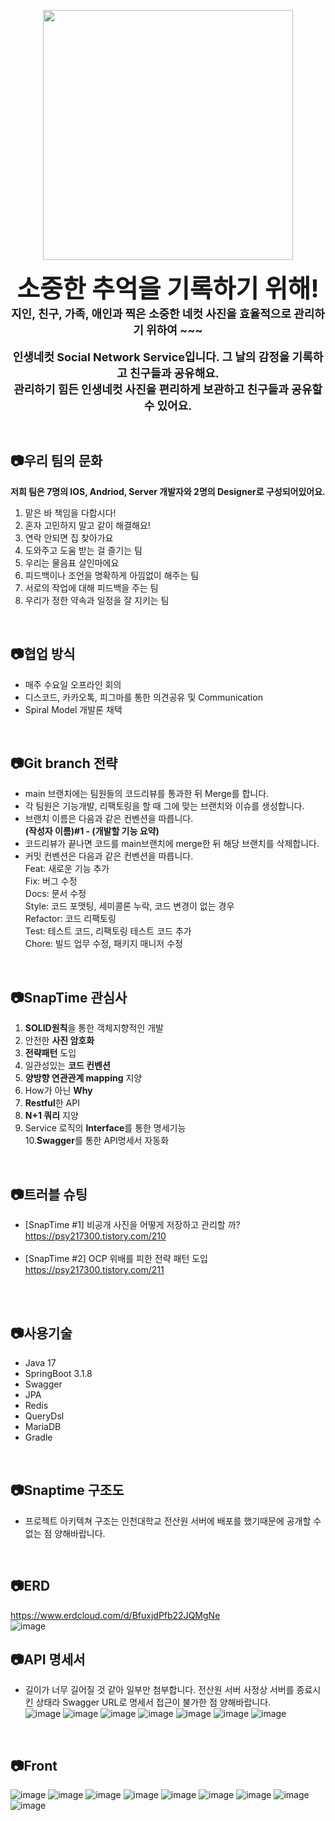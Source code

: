 <p align="center">
  <img src="https://github.com/user-attachments/assets/26646b93-2ad6-43ad-8e4d-445af0baacbc" width="400px">
</p>


<p align="center">
  <b style="font-size:40px;">소중한 추억을 기록하기 위해!</b><br>
  <b style="font-size:18px;">지인, 친구, 가족, 애인과 찍은 소중한 네컷 사진을 효율적으로 관리하기 위하여 ~~~</b><br>
  <br>
  <b style="font-size:18px;">인생네컷 Social Network Service입니다. 그 날의 감정을 기록하고 친구들과 공유해요.</b><br>
  <b style="font-size:18px;">관리하기 힘든 인생네컷 사진을 편리하게 보관하고 친구들과 공유할 수 있어요.</b><br>
</p>
<br>

## 📷우리 팀의 문화
<strong>저희 팀은 7명의 IOS, Andriod, Server 개발자와 2명의 Designer로 구성되어있어요.</strong> <br>

1. 맡은 바 책임을 다합시다!
2. 혼자 고민하지 말고 같이 해결해요!
3. 연락 안되면 집 찾아가요
4. 도와주고 도움 받는 걸 즐기는 팀
5. 우리는 물음표 살인마에요
6. 피드백이나 조언을 명확하게 아낌없이 해주는 팀
7. 서로의 작업에 대해 피드백을 주는 팀
8. 우리가 정한 약속과 일정을 잘 지키는 팀
<br>

## 📷협업 방식
- 매주 수요일 오프라인 회의
- 디스코드, 카카오톡, 피그마를 통한 의견공유 및 Communication
- Spiral Model 개발론 채택
<br>

## 📷Git branch 전략
- main 브랜치에는 팀원들의 코드리뷰를 통과한 뒤 Merge를 합니다.<br>
- 각 팀원은 기능개발, 리팩토링을 할 때 그에 맞는 브랜치와 이슈를 생성합니다.<br>
- 브랜치 이름은 다음과 같은 컨벤션을 따릅니다.<br>
<strong>(작성자 이름)#1 - (개발할 기능 요약)</strong><br>
- 코드리뷰가 끝나면 코드를 main브랜치에 merge한 뒤 해당 브랜치를 삭제합니다.<br>
- 커밋 컨벤션은 다음과 같은 컨벤션을 따릅니다.<br>
Feat: 새로운 기능 추가<br>
Fix: 버그 수정<br>
Docs: 문서 수정<br>
Style: 코드 포맷팅, 세미콜론 누락, 코드 변경이 없는 경우<br>
Refactor: 코드 리팩토링<br>
Test: 테스트 코드, 리팩토링 테스트 코드 추가<br>
Chore: 빌드 업무 수정, 패키지 매니저 수정<br>
<br>

## 📷SnapTime 관심사

1. <strong>SOLID원칙</strong>을 통한 객체지향적인 개발<br>
2. 안전한 <strong>사진 암호화</strong><br>
3. <strong>전략패턴</strong> 도입<br>
4. 일관성있는 <strong>코드 컨벤션</strong><br>
5. <strong>양방향 연관관계 mapping</strong> 지양<br>
6. How가 아닌 <strong>Why</strong><br>
7. <strong>Restful</strong>한 API<br>
8. <strong>N+1 쿼리</strong> 지양<br>
9. Service 로직의 <strong>Interface</strong>를 통한 명세기능<br>
10.<strong>Swagger</strong>를 통한 API명세서 자동화
<br>

## 📷트러블 슈팅
- [SnapTime #1] 비공개 사진을 어떻게 저장하고 관리할 까? <br>
  https://psy217300.tistory.com/210<br><br>
- [SnapTime #2] OCP 위배를 피한 전략 패턴 도입<br>
  https://psy217300.tistory.com/211<br><br>
<br>

## 📷사용기술
- Java 17<br>
- SpringBoot 3.1.8<br>
- Swagger<br>
- JPA<br>
- Redis<br>
- QueryDsl<br>
- MariaDB<br>
- Gradle<br>
<br>

## 📷Snaptime 구조도
- 프로젝트 아키텍쳐 구조는 인천대학교 전산원 서버에 배포를 했기때문에 공개할 수 없는 점 양해바랍니다.
<br>

## 📷ERD
https://www.erdcloud.com/d/BfuxjdPfb22JQMgNe <br>
![image](https://github.com/user-attachments/assets/26b68415-e32c-4747-a488-0f85d71273df)
<br>

## 📷API 명세서
- 길이가 너무 길어질 것 같아 일부만 첨부합니다. 전산원 서버 사정상 서버를 종료시킨 상태라 Swagger URL로 명세서 접근이 불가한 점 양해바랍니다.<br>
![image](https://github.com/user-attachments/assets/b3e7a406-7d81-48f4-8641-f57e786228f2)
![image](https://github.com/user-attachments/assets/dc2566a5-79da-4264-ac5e-2d494093b0a0)
![image](https://github.com/user-attachments/assets/b6911145-39db-4076-9ce5-44954762d16c)
![image](https://github.com/user-attachments/assets/1bf800df-d69a-4609-b165-26e91af4ef57)
![image](https://github.com/user-attachments/assets/3c768f9e-78f0-4007-9126-7269a49f3c78)
![image](https://github.com/user-attachments/assets/d4f7a0a4-a984-4d36-ad7b-f6acecd01338)
![image](https://github.com/user-attachments/assets/2b387b8c-03c7-45a3-9c85-df8de9480af5)

<br>

## 📷Front
![image](https://github.com/user-attachments/assets/7155d44f-6130-44df-9c10-3538bccb0bbc)
![image](https://github.com/user-attachments/assets/b99e7802-c89a-45f2-a8b1-f0956d2b57f0)
![image](https://github.com/user-attachments/assets/4af238ac-27f3-41c7-a171-a92e39912293)
![image](https://github.com/user-attachments/assets/3f65fe6b-05e4-4643-9e12-ee364070e987)
![image](https://github.com/user-attachments/assets/4e91dec1-b9f4-4692-82a7-ae22e7e101c8)
![image](https://github.com/user-attachments/assets/86f3a609-3676-4768-a565-5c25ce00e339)
![image](https://github.com/user-attachments/assets/83a1c752-b35a-4064-924a-309fdef50d8e)
![image](https://github.com/user-attachments/assets/7257a41e-401a-425d-9583-6b94f174f996)
![image](https://github.com/user-attachments/assets/cec3c580-e33e-41da-8c0f-53d945f754f0)



